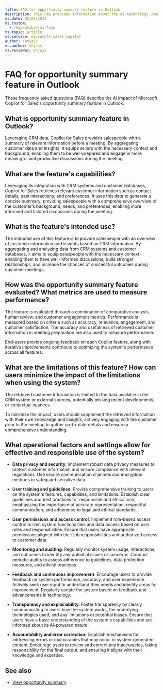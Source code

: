 ```yaml
---
title: FAQ for opportunity summary feature in Outlook
description: This FAQ provides information about the AI technology used in the opportunity summary feature in Microsoft Copilot for Sales, along with key considerations and details about how AI is used, how it was tested and evaluated, and any specific limitations.
ms.date: 02/02/2024
ms.custom: 
  - responsible-ai-faqs
ms.topic: article
ms.service: microsoft-sales-copilot
author: sbmjais
ms.author: shjais
ms.reviewer: shjais
---
```


# FAQ for opportunity summary feature in Outlook

These frequently asked questions (FAQ) describe the AI impact of Microsoft Copilot for Sales's opportunity summary feature in Outlook.

## What is opportunity summary feature in Outlook?

Leveraging CRM data, Copilot for Sales provides salespeople with a summary of relevant information before a meeting. By aggregating customer data and insights, it equips sellers with the necessary context and background, enabling them to be well-prepared and engage in more meaningful and productive discussions during the meeting.

## What are the feature's capabilities?

Leveraging its integration with CRM systems and customer databases, Copilot for Sales retrieves relevant customer information such as contact details, past interactions, and preferences. It uses this data to generate a concise summary, providing salespeople with a comprehensive overview of the customer's background, needs, and preferences, enabling more informed and tailored discussions during the meeting.

## What is the feature's intended use?

The intended use of this feature is to provide salespeople with an overview of customer information and insights based on CRM information. By aggregating and analyzing data from CRM systems and customer databases, it aims to equip salespeople with the necessary context, enabling them to have well-informed discussions, build stronger relationships, and increase the chances of successful outcomes during customer meetings.

## How was the opportunity summary feature evaluated? What metrics are used to measure performance?

The feature is evaluated through a combination of comparative analysis, human review, and customer engagement metrics. Performance is measured based on criteria such as accuracy, relevance, engagement, and customer satisfaction. The accuracy and usefulness of retrieved customer information in meeting preparation are also used to measure performance.

End-users provide ongoing feedback on each Copilot feature, along with iterative improvements contribute to optimizing the system's performance across all features.

## What are the limitations of this feature? How can users minimize the impact of the limitations when using the system?

The retrieved customer information is limited to the data available in the CRM system or external sources, potentially missing recent developments, or contextual nuances.

To minimize the impact, users should supplement the retrieved information with their own knowledge and insights, actively engaging with the customer prior to the meeting to gather up-to-date details and ensure a comprehensive understanding.

## What operational factors and settings allow for effective and responsible use of the system?

- **Data privacy and security**: Implement robust data privacy measures to protect customer information and ensure compliance with relevant regulations. Use secure communication channels and encryption methods to safeguard sensitive data.

- **User training and guidelines**: Provide comprehensive training to users on the system's features, capabilities, and limitations. Establish clear guidelines and best practices for responsible and ethical use, emphasizing the importance of accurate representation, respectful communication, and adherence to legal and ethical standards.

- **User permissions and access control**: Implement role-based access control to limit system functionalities and data access based on user roles and responsibilities. Ensure that users have appropriate permissions aligned with their job responsibilities and authorized access to customer data.

- **Monitoring and auditing**: Regularly monitor system usage, interactions, and outcomes to identify any potential issues or concerns. Conduct periodic audits to assess adherence to guidelines, data protection measures, and ethical practices.

- **Feedback and continuous improvement**: Encourage users to provide feedback on system performance, accuracy, and user experience. Actively seek user input to understand their needs and identify areas for improvement. Regularly update the system based on feedback and advancements in technology.

- **Transparency and explainability**: Foster transparency by clearly communicating to users how the system works, the underlying technologies used, and any limitations or potential biases. Ensure that users have a basic understanding of the system's capabilities and are informed about its AI-powered nature.

- **Accountability and error correction**: Establish mechanisms for addressing errors or inaccuracies that may occur in system-generated content. Encourage users to review and correct any inaccuracies, taking responsibility for the final output, and ensuring it aligns with their knowledge and expertise.


## See also

- [View opportunity summary](view-opportunity-summary.md)
